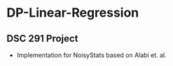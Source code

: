 # DP-Linear-Regression

## DSC 291 Project

 - Implementation for NoisyStats based on Alabi et. al.

